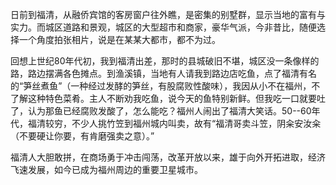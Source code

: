 日前到福清，从融侨宾馆的客房窗户往外瞧，是密集的别墅群，显示当地的富有与实力。而城区道路和景观，城区的大型超市和商家，豪华气派，今非昔比，随便选择一个角度拍张相片，说是在某某大都市，都不为过。


回想上世纪80年代初，我到福清出差，那时的县城破旧不堪，城区没一条像样的路，路边摆满各色摊点。到渔溪镇，当地有人请我到路边店吃鱼，点了福清有名的“笋丝煮鱼”（一种经过发酵的笋丝，有股腐败性酸味），我因从小不在福州，不了解这种特色菜肴。主人不断劝我吃鱼，说今天的鱼特别新鲜。但我吃一口就要吐了，认为那鱼已经腐败发酸了，怎么能吃？福州人闹出了福清大笑话。50--60年代，福清较穷，不少人挑竹笠到福州城内叫卖，故有“福清哥卖斗笠，阴籴安汝籴（不要硬让你要，有肯磨强卖之意）。”

福清人大胆敢拼，在商场勇于冲击闯荡，改革开放以来，雄于向外开拓进取，经济飞速发展，如今已成为福州周边的重要卫星城市。

